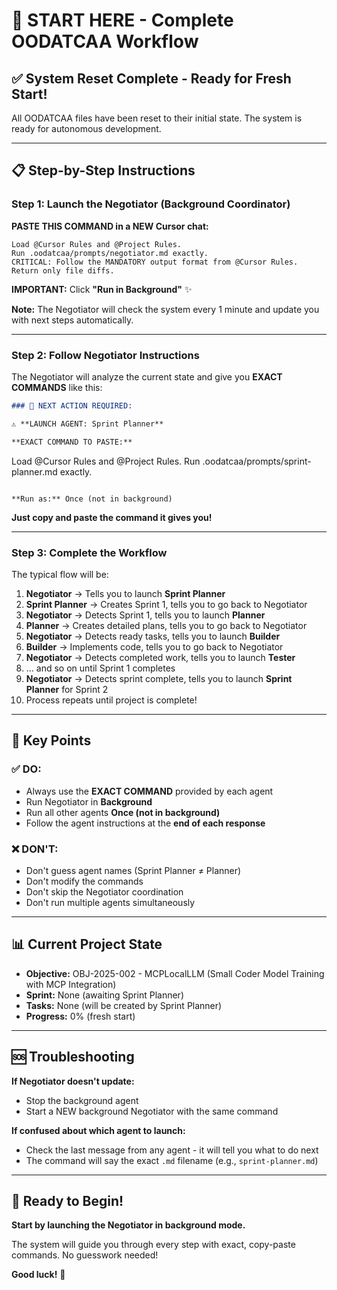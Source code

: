 # 🚀 START HERE - Complete OODATCAA Workflow

## ✅ System Reset Complete - Ready for Fresh Start!

All OODATCAA files have been reset to their initial state. The system is ready for autonomous development.

---

## 📋 Step-by-Step Instructions

### **Step 1: Launch the Negotiator (Background Coordinator)**

**PASTE THIS COMMAND in a NEW Cursor chat:**

```
Load @Cursor Rules and @Project Rules. 
Run .oodatcaa/prompts/negotiator.md exactly.
CRITICAL: Follow the MANDATORY output format from @Cursor Rules.
Return only file diffs.
```

**IMPORTANT:** Click **"Run in Background"** ✨

**Note:** The Negotiator will check the system every 1 minute and update you with next steps automatically.

---

### **Step 2: Follow Negotiator Instructions**

The Negotiator will analyze the current state and give you **EXACT COMMANDS** like this:

```markdown
### 🎯 NEXT ACTION REQUIRED:

⚠️ **LAUNCH AGENT: Sprint Planner**

**EXACT COMMAND TO PASTE:**
```
Load @Cursor Rules and @Project Rules. 
Run .oodatcaa/prompts/sprint-planner.md exactly.
```

**Run as:** Once (not in background)
```

**Just copy and paste the command it gives you!**

---

### **Step 3: Complete the Workflow**

The typical flow will be:

1. **Negotiator** → Tells you to launch **Sprint Planner**
2. **Sprint Planner** → Creates Sprint 1, tells you to go back to Negotiator
3. **Negotiator** → Detects Sprint 1, tells you to launch **Planner**
4. **Planner** → Creates detailed plans, tells you to go back to Negotiator
5. **Negotiator** → Detects ready tasks, tells you to launch **Builder**
6. **Builder** → Implements code, tells you to go back to Negotiator
7. **Negotiator** → Detects completed work, tells you to launch **Tester**
8. ... and so on until Sprint 1 completes
9. **Negotiator** → Detects sprint complete, tells you to launch **Sprint Planner** for Sprint 2
10. Process repeats until project is complete!

---

## 🎯 Key Points

### ✅ **DO:**
- Always use the **EXACT COMMAND** provided by each agent
- Run Negotiator in **Background**
- Run all other agents **Once (not in background)**
- Follow the agent instructions at the **end of each response**

### ❌ **DON'T:**
- Don't guess agent names (Sprint Planner ≠ Planner)
- Don't modify the commands
- Don't skip the Negotiator coordination
- Don't run multiple agents simultaneously

---

## 📊 Current Project State

- **Objective:** OBJ-2025-002 - MCPLocalLLM (Small Coder Model Training with MCP Integration)
- **Sprint:** None (awaiting Sprint Planner)
- **Tasks:** None (will be created by Sprint Planner)
- **Progress:** 0% (fresh start)

---

## 🆘 Troubleshooting

**If Negotiator doesn't update:**
- Stop the background agent
- Start a NEW background Negotiator with the same command

**If confused about which agent to launch:**
- Check the last message from any agent - it will tell you what to do next
- The command will say the exact `.md` filename (e.g., `sprint-planner.md`)

---

## 🎯 Ready to Begin!

**Start by launching the Negotiator in background mode.**

The system will guide you through every step with exact, copy-paste commands. No guesswork needed!

**Good luck!** 🚀


